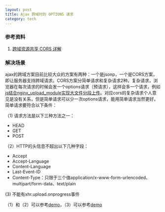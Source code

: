 ```yaml
---
layout: post
title: Ajax 跨域时的 OPTIONS 请求
category: tech
---
```


### 参考资料

1. [跨域资源共享 CORS 详解](http://www.ruanyifeng.com/blog/2016/04/cors.html)

### 解决场景
ajax的跨域方案目前比较大众的方案有两种：一个是jsonp，一个是CORS方案，即让服务器支持跨域请求。CORS方案分简单请求和复杂请求2种。复杂请求，浏览器在每次请求的时候会发一个options请求（预请求），这样会多一个请求，例如[js结合nginx_upload_module实现大文件分段上传](/tech/2016/07/14/use-nginx-upload-module.html)。对应cors的复杂请求个人意见是没有关系，但是简单请求可以少一次options请求，能用简单请求当然更好。简单请求要符合以下条件：

（1) 请求方法是以下三种方法之一：

- HEAD
- GET
- POST

（2）HTTP的头信息不超出以下几种字段：

- Accept
- Accept-Language
- Content-Language
- Last-Event-ID
- Content-Type：只限于三个值application/x-www-form-urlencoded、multipart/form-data、text/plain

 (3) 不能有xhr.upload.onprogress事件

（1）和（2）可以参考[demo](/vendor/cors/header.html)，（3）可以参考[demo](/vendor/cors/onprogress.html)